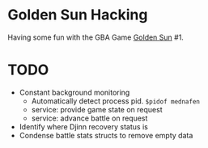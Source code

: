 # Golden Sun Hacking
Having some fun with the GBA Game [Golden Sun](https://en.wikipedia.org/wiki/Golden_Sun) #1. 

# TODO
- Constant background monitoring
  - Automatically detect process pid. `$pidof mednafen`
  - service: provide game state on request
  - service: advance battle on request
- Identify where Djinn recovery status is
- Condense battle stats structs to remove empty data
